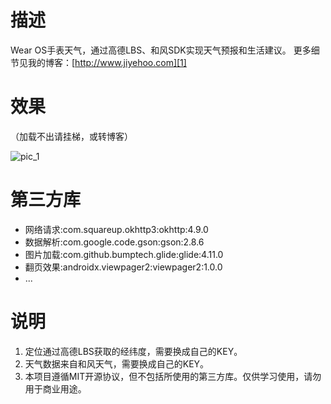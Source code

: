 # 描述
Wear OS手表天气，通过高德LBS、和风SDK实现天气预报和生活建议。
更多细节见我的博客：[http://www.jiyehoo.com][1]

# 效果
（加载不出请挂梯，或转博客）

![pic_1][2]

# 第三方库

 - 网络请求:com.squareup.okhttp3:okhttp:4.9.0
 - 数据解析:com.google.code.gson:gson:2.8.6
 - 图片加载:com.github.bumptech.glide:glide:4.11.0
 - 翻页效果:androidx.viewpager2:viewpager2:1.0.0
 - ...

# 说明

 1. 定位通过高德LBS获取的经纬度，需要换成自己的KEY。
 2. 天气数据来自和风天气，需要换成自己的KEY。
 3. 本项目遵循MIT开源协议，但不包括所使用的第三方库。仅供学习使用，请勿用于商业用途。

  [1]: http://www.jiyehoo.com
  [2]: http://tc.jiyehoo.com:81/images/2021/02/05/2426015752.gif
